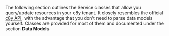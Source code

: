 The following section outlines the Service classes that allow you query/update resources in your c8y tenant.
It closely resembles the official [c8y API](https://cumulocity.com/guides/reference/rest-implementation/), with the advantage
that you don't need to parse data models yourself. Classes are provided for most of them and documented under the section **Data Models**